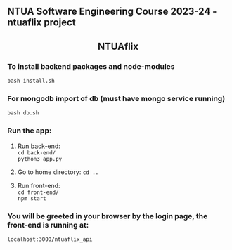 ## NTUA Software Engineering Course 2023-24 - ntuaflix project

<h2 align=center> NTUAflix </h2>

### To install backend packages and node-modules
```bash install.sh```

### For mongodb import of db (must have mongo service running)
```bash db.sh```

### Run the app:

1. Run back-end: <br />
``` cd back-end/ ``` <br />
``` python3 app.py ```

2. Go to home directory:
``` cd .. ```

3. Run front-end: <br />
``` cd front-end/ ```<br />
``` npm start ```

### You will be greeted in your browser by the login page, the front-end is running at:
``` localhost:3000/ntuaflix_api ```





